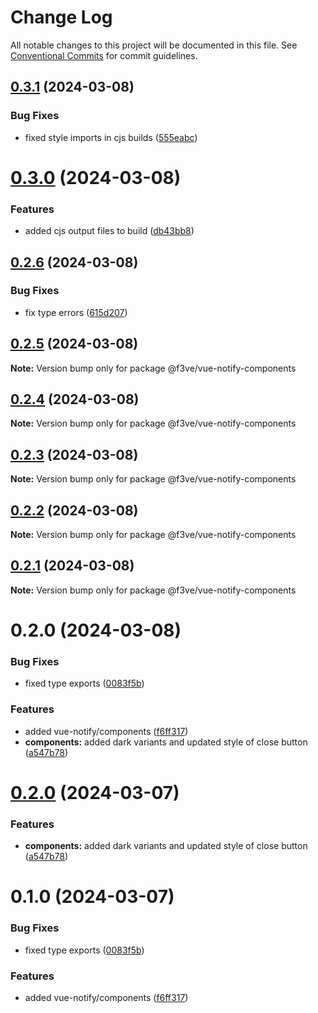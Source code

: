 # Change Log

All notable changes to this project will be documented in this file.
See [Conventional Commits](https://conventionalcommits.org) for commit guidelines.

## [0.3.1](https://github.com/f3ve/vue-notify/compare/v0.3.0...v0.3.1) (2024-03-08)

### Bug Fixes

- fixed style imports in cjs builds ([555eabc](https://github.com/f3ve/vue-notify/commit/555eabcf2a13dee1e21f58449e8aa6f7f782880b))

# [0.3.0](https://github.com/f3ve/vue-notify/compare/v0.2.6...v0.3.0) (2024-03-08)

### Features

- added cjs output files to build ([db43bb8](https://github.com/f3ve/vue-notify/commit/db43bb8667c9a94ff5cf77f34391a78b27a4766e))

## [0.2.6](https://github.com/f3ve/vue-notify/compare/v0.2.5...v0.2.6) (2024-03-08)

### Bug Fixes

- fix type errors ([615d207](https://github.com/f3ve/vue-notify/commit/615d207581e09b14b2ef8a298899cb443a1e33b8))

## [0.2.5](https://github.com/f3ve/vue-notify/compare/v0.2.4...v0.2.5) (2024-03-08)

**Note:** Version bump only for package @f3ve/vue-notify-components

## [0.2.4](https://github.com/f3ve/vue-notify/compare/v0.2.3...v0.2.4) (2024-03-08)

**Note:** Version bump only for package @f3ve/vue-notify-components

## [0.2.3](https://github.com/f3ve/vue-notify/compare/v0.2.2...v0.2.3) (2024-03-08)

**Note:** Version bump only for package @f3ve/vue-notify-components

## [0.2.2](https://github.com/f3ve/vue-notify/compare/v0.2.1...v0.2.2) (2024-03-08)

**Note:** Version bump only for package @f3ve/vue-notify-components

## [0.2.1](https://github.com/f3ve/vue-notify/compare/v0.2.0...v0.2.1) (2024-03-08)

**Note:** Version bump only for package @f3ve/vue-notify-components

# 0.2.0 (2024-03-08)

### Bug Fixes

- fixed type exports ([0083f5b](https://github.com/f3ve/vue-notify/commit/0083f5b123677d4e6c36794b1fb51af56e723f4b))

### Features

- added vue-notify/components ([f6ff317](https://github.com/f3ve/vue-notify/commit/f6ff31780542cfe376ce816786e4c50f53943136))
- **components:** added dark variants and updated style of close button ([a547b78](https://github.com/f3ve/vue-notify/commit/a547b78d1628622e58b50039fa8f8eb18d65a64c))

# [0.2.0](https://github.com/f3ve/vue-notify/compare/@f3ve/components@0.1.0...@f3ve/components@0.2.0) (2024-03-07)

### Features

- **components:** added dark variants and updated style of close button ([a547b78](https://github.com/f3ve/vue-notify/commit/a547b78d1628622e58b50039fa8f8eb18d65a64c))

# 0.1.0 (2024-03-07)

### Bug Fixes

- fixed type exports ([0083f5b](https://github.com/f3ve/vue-notify/commit/0083f5b123677d4e6c36794b1fb51af56e723f4b))

### Features

- added vue-notify/components ([f6ff317](https://github.com/f3ve/vue-notify/commit/f6ff31780542cfe376ce816786e4c50f53943136))
